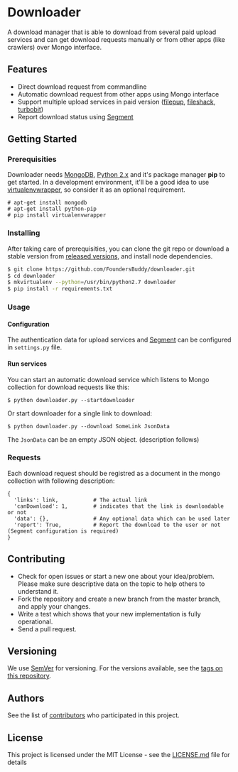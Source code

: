 # Downloader

A download manager that is able to download from several paid upload services
and can get download requests manually or from other apps (like crawlers) over
Mongo interface.

## Features

- Direct download request from commandline
- Automatic download request from other apps using Mongo interface
- Support multiple upload services in paid version ([filepup](http://filepup.net), [fileshack](http://fileshack.net), [turbobit](http://turbobit.com/))
- Report download status using [Segment](http://segment.com)

## Getting Started

### Prerequisities

Downloader needs [MongoDB](http://mongodb.org), [Python 2.x](http://python.org) and it's package manager
**pip** to get started. In a development environment, it'll be a good idea to
use [virtualenvwrapper](http://virtualenvwrapper.readthedocs.org), so consider it as an optional requirement.

```
# apt-get install mongodb
# apt-get install python-pip
# pip install virtualenvwrapper
```

### Installing

After taking care of prerequisities, you can clone the git repo or download a
stable version from [released versions](https://github.com/FoundersBuddy/downloader/releases), 
and install node dependencies.

```bash
$ git clone https://github.com/FoundersBuddy/downloader.git
$ cd downloader
$ mkvirtualenv --python=/usr/bin/python2.7 downloader
$ pip install -r requirements.txt
```

### Usage

#### Configuration 

The authentication data for upload services and [Segment](http://segment.com)
can be configured in `settings.py` file.

#### Run services

You can start an automatic download service which listens to Mongo collection
for download requests like this:

    $ python downloader.py --startdownloader

Or start downloader for a single link to download:

    $ python downloader.py --download SomeLink JsonData

The `JsonData` can be an empty JSON object. (description follows)

### Requests

Each download request should be registred as a document in the mongo collection
with following description:

```
{
  'links': link,           # The actual link
  'canDownload': 1,        # indicates that the link is downloadable or not
  'data': {},              # Any optional data which can be used later
  'report': True,          # Report the download to the user or not (Segment configuration is required)
}
```

## Contributing

- Check for open issues or start a new one about your idea/problem. Please make sure descriptive data on the topic to help others to understand it.
- Fork the repository and create a new branch from the master branch, and apply your changes.
- Write a test which shows that your new implementation is fully operational.
- Send a pull request.

## Versioning

We use [SemVer](http://semver.org/) for versioning. For the versions available, see the [tags on this repository](https://github.com/FoundersBuddy/downloader/releases). 

## Authors

See the list of [contributors](https://github.com/FoundersBuddy/downloader/graphs/contributors) who participated in this project.

## License

This project is licensed under the MIT License - see the [LICENSE.md](LICENSE.md) file for details
